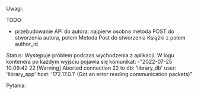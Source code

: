 Uwagi:

TODO

- przebudowanie API do autora: najpierw osobno metoda POST do stworzenia autora, potem Metoda Post do stworzenia Książki z polem author_id


Status:
Występuje problem podczas wychodzenia z aplikacji. W logu kontenera po każdym wyjściu pojawia się komunikat:
-"2022-07-25 10:09:42 22 [Warning] Aborted connection 22 to db: 'library_db' user: 'library_app' host: '172.17.0.1' (Got an error reading communication
packets)"

Pytania:

